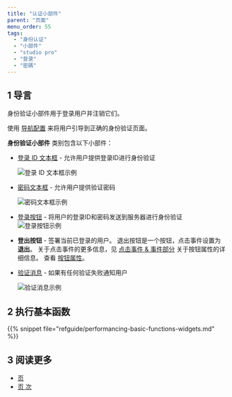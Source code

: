 ```yaml
---
title: "认证小部件"
parent: "页面"
menu_order: 55
tags:
  - "身份认证"
  - "小部件"
  - "studio pro"
  - "登录"
  - "密碼"
---
```


## 1 导言

身份验证小部件用于登录用户并注销它们。

使用 [导航配置](navigation#authentication) 来将用户引导到正确的身份验证页面。

**身份验证小部件** 类别包含以下小部件：

* [登录 ID 文本框](login-id-text-box) - 允许用户提供登录ID进行身份验证

    ![登录 ID 文本框示例](attachments/authentication-widgets/logid-id-example.png)

* [密码文本框](password-text-box) - 允许用户提供验证密码

    ![密码文本框示例](attachments/authentication-widgets/password-text-box-example.png)

* [登录按钮](sign-in-button) - 将用户的登录ID和密码发送到服务器进行身份验证 ![登录按钮示例](attachments/authentication-widgets/sign-in-button-example.png)

* **登出按钮** - 签署当前已登录的用户。 退出按钮是一个按钮，点击事件设置为 **退出**。 关于点击事件的更多信息，见 [点击事件 & 事件部分](on-click-event) 关于按钮属性的详细信息。 查看 [按钮属性](button-properties)。

* [验证消息](validation-message) - 如果有任何验证失败通知用户

    ![验证消息示例](attachments/authentication-widgets/validation-message-example.png)

## 2 执行基本函数

{{% snippet file="refguide/performancing-basic-functions-widgets.md" %}}

## 3 阅读更多

* [页](page)
* [页 次](页面)